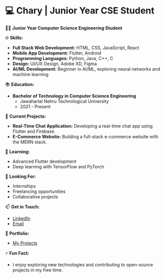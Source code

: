 # 💻 Chary | Junior Year CSE Student

👨‍🎓 **Junior Year Computer Science Engineering Student**

🌐 **Skills:**
- **Full Stack Web Development:** HTML, CSS, JavaScript, React
- **Mobile App Development:** Flutter, Android
- **Programming Languages:** Python, Java, C++, C
- **Design:** UI/UX Design, Adobe XD, Figma
- **AI/ML Development:** Beginner in AI/ML, exploring neural networks and machine learning

📚 **Education:**
- **Bachelor of Technology in Computer Science Engineering**
  - Jawaharlal Nehru Technological University
  - 2021 - Present

🔭 **Current Projects:**
- **Real-Time Chat Application:** Developing a real-time chat app using Flutter and Firebase.
- **E-Commerce Website:** Building a full-stack e-commerce website with the MERN stack.

🌱 **Learning:**
- Advanced Flutter development
- Deep learning with TensorFlow and PyTorch

💼 **Looking For:**
- Internships
- Freelancing opportunities
- Collaborative projects

📫 **Get in Touch:**
- [LinkedIn](https://www.linkedin.com/in/your-linkedin-username)
- [Email](mailto:your-email@example.com)

🎨 **Portfolio:**
- [My Projects](https://github.com/your-github-username?tab=repositories)

⚡ **Fun Fact:**
- I enjoy exploring new technologies and contributing to open-source projects in my free time.

